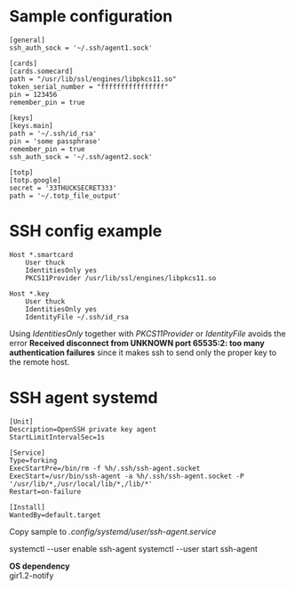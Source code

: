 # Sample configuration

```
[general]
ssh_auth_sock = '~/.ssh/agent1.sock'

[cards]
[cards.somecard]
path = "/usr/lib/ssl/engines/libpkcs11.so"
token_serial_number = "ffffffffffffffff"
pin = 123456
remember_pin = true

[keys]
[keys.main]
path = '~/.ssh/id_rsa'
pin = 'some passphrase'
remember_pin = true
ssh_auth_sock = '~/.ssh/agent2.sock'

[totp]
[totp.google]
secret = '33THUCKSECRET333'
path = '~/.totp_file_output'
```

# SSH config example
```
Host *.smartcard
    User thuck
    IdentitiesOnly yes
    PKCS11Provider /usr/lib/ssl/engines/libpkcs11.so

Host *.key
    User thuck
    IdentitiesOnly yes
    IdentityFile ~/.ssh/id_rsa

```
Using *IdentitiesOnly* together with *PKCS11Provider* or *IdentityFile* avoids the error **Received disconnect from UNKNOWN port 65535:2: too many authentication failures** since it makes ssh to send only the proper key to the remote host.  

# SSH agent systemd

```
[Unit]
Description=OpenSSH private key agent
StartLimitIntervalSec=1s

[Service]
Type=forking
ExecStartPre=/bin/rm -f %h/.ssh/ssh-agent.socket
ExecStart=/usr/bin/ssh-agent -a %h/.ssh/ssh-agent.socket -P '/usr/lib/*,/usr/local/lib/*,/lib/*'
Restart=on-failure

[Install]
WantedBy=default.target

```
Copy sample to *.config/systemd/user/ssh-agent.service*

systemctl --user enable ssh-agent
systemctl --user start ssh-agent

**OS dependency**  
gir1.2-notify
